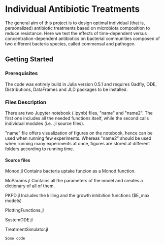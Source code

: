 # Individual Antibiotic Treatments

The general aim of this project is to design optimal individual (that is, personalized) antibiotic treatments based on microbiota composition to reduce resistance. Here we test the effects of time-dependent versus concentration-dependent antibiotics on bacterial communities composed of two different bacteria species, called commensal and pathogen.

## Getting Started

### Prerequisites

The code was entirely build in Julia version 0.5.1 and requires Gadfly, ODE, Distributions, DataFrames and JLD packages to be installed. 

### Files Description

There are two Jupyter notebook (.ipynb) files, "name" and "name2". The first one includes all the needed functions itself, while the second calls individual modules (i.e. .jl source files).

"name" file offers visualization of figures on the notebook, hence can be used when running few experiments. Whereas "name2" should be used when running many experiments at once, figures are stored at different folders according to running time.

#### Source files

Monod.jl Contains bacteria uptake funcion as a Monod function. 

MoParams.jl Contains all the parameters of the model and creates a dictionary of all of them.

PKPD.jl Includes the killing and the growth inhibition functions ($E_max models)

PlottingFunctions.jl

SystemODE.jl

TreatmentSimulator.jl



```
Some code
```
